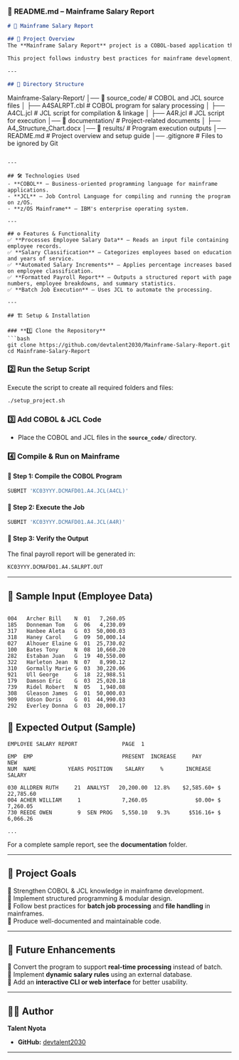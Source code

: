 ### 📜 **README.md – Mainframe Salary Report**
```markdown
# 🏢 Mainframe Salary Report

## 📌 Project Overview
The **Mainframe Salary Report** project is a COBOL-based application that processes employee salary data, applies classification-based salary increases, and generates a formatted payroll report. The program is executed on a **z/OS mainframe** using **COBOL** and **JCL**.

This project follows industry best practices for mainframe development, ensuring modularity, readability, and maintainability.

---

## 📂 Directory Structure
```
Mainframe-Salary-Report/
│── 📂 source_code/            # COBOL and JCL source files
│   ├── A4SALRPT.cbl          # COBOL program for salary processing
│   ├── A4CL.jcl              # JCL script for compilation & linkage
│   ├── A4R.jcl               # JCL script for execution
│── 📂 documentation/          # Project-related documents
│   ├── A4_Structure_Chart.docx
│── 📂 results/                # Program execution outputs
│── README.md                  # Project overview and setup guide
│── .gitignore                 # Files to be ignored by Git
```

---

## 🛠️ Technologies Used
- **COBOL** – Business-oriented programming language for mainframe applications.
- **JCL** – Job Control Language for compiling and running the program on z/OS.
- **z/OS Mainframe** – IBM's enterprise operating system.

---

## ⚙️ Features & Functionality
✅ **Processes Employee Salary Data** – Reads an input file containing employee records.  
✅ **Salary Classification** – Categorizes employees based on education and years of service.  
✅ **Automated Salary Increments** – Applies percentage increases based on employee classification.  
✅ **Formatted Payroll Report** – Outputs a structured report with page numbers, employee breakdowns, and summary statistics.  
✅ **Batch Job Execution** – Uses JCL to automate the processing.  

---

## 🏗️ Setup & Installation

### **1️⃣ Clone the Repository**
```bash
git clone https://github.com/devtalent2030/Mainframe-Salary-Report.git
cd Mainframe-Salary-Report
```

### **2️⃣ Run the Setup Script**
Execute the script to create all required folders and files:
```bash
./setup_project.sh
```

### **3️⃣ Add COBOL & JCL Code**
- Place the COBOL and JCL files in the **`source_code/`** directory.

### **4️⃣ Compile & Run on Mainframe**
#### **📌 Step 1: Compile the COBOL Program**
```bash
SUBMIT 'KC03YYY.DCMAFD01.A4.JCL(A4CL)'
```
#### **📌 Step 2: Execute the Job**
```bash
SUBMIT 'KC03YYY.DCMAFD01.A4.JCL(A4R)'
```
#### **📌 Step 3: Verify the Output**
The final payroll report will be generated in:
```bash
KC03YYY.DCMAFD01.A4.SALRPT.OUT
```

---
## 📝 Sample Input (Employee Data)
```

004   Archer Bill    N  01   7,260.05
185   Donneman Tom   G  06   4,230.09
317   Hanbee Aleta   G  03  50,000.03
318   Haney Carol    G  09  50,000.14
027   Alhouer Elaine G  01  25,730.02
100   Bates Tony     N  08  10,660.20
282   Estaban Juan   G  19  40,550.00
322   Harleton Jean  N  07   8,990.12
310   Gormally Marie G  03  30,220.06
921   Ull George     G  18  22,988.51
179   Damson Eric    G  03  25,020.18
739   Ridel Robert   N  05   1,940.08
308   Gleason James  G  01  50,000.03
909   Udson Doris    G  01  44,990.03
292   Everley Donna  G  03  20,000.17

```
## 📝 Expected Output (Sample)
```
EMPLOYEE SALARY REPORT              PAGE  1

EMP  EMP                            PRESENT  INCREASE     PAY           NEW
NUM  NAME          YEARS POSITION    SALARY     %       INCREASE       SALARY

030 ALLDREN RUTH     21  ANALYST   20,200.00  12.8%    $2,585.60+ $   22,785.60
004 ACHER WILLIAM     1             7,260.05               $0.00+ $    7,260.05
730 REEDE OWEN        9  SEN PROG   5,550.10   9.3%      $516.16+ $    6,066.26

...
```
For a complete sample report, see the **documentation** folder.

---

## 🎯 Project Goals
📌 Strengthen COBOL & JCL knowledge in mainframe development.  
📌 Implement structured programming & modular design.  
📌 Follow best practices for **batch job processing** and **file handling** in mainframes.  
📌 Produce well-documented and maintainable code.

---

## 📌 Future Enhancements
🔹 Convert the program to support **real-time processing** instead of batch.  
🔹 Implement **dynamic salary rules** using an external database.  
🔹 Add an **interactive CLI or web interface** for better usability.  

---

## 👨‍💻 Author
**Talent Nyota**  
- **GitHub:** [devtalent2030](https://github.com/devtalent2030)  

---